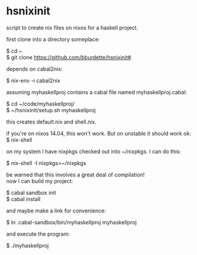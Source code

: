 hsnixinit
=========

script to create nix files on nixos for a haskell project.  

first clone into a directory someplace:

$ cd ~  
$ git clone https://github.com/bburdette/hsnixinit#  

depends on cabal2nix:

$ nix-env -i cabal2nix

assuming myhaskellproj contains a cabal file named myhaskellproj.cabal:

$ cd ~/code/myhaskellproj/  
$ ~/hsnixinit/setup.sh myhaskellproj

this creates default.nix and shell.nix.  

if you're on nixos 14.04, this won't work.  But on unstable it should work ok:
$ nix-shell  

on my system I have nixpkgs checked out into ~/nixpkgs.  I can do this:

$ nix-shell -I nixpkgs=~/nixpkgs

be warned that this involves a great deal of compilation!  
now I can build my project:

$ cabal sandbox init  
$ cabal install

and maybe make a link for convenience:

$ ln .cabal-sandbox/bin/myhaskellproj myhaskellproj

and execute the program:

$ ./myhaskellproj

